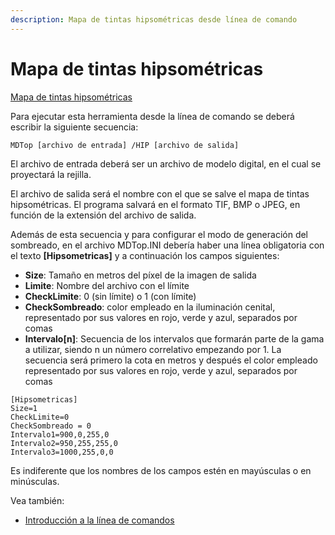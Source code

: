 ```yaml
---
description: Mapa de tintas hipsométricas desde línea de comando
---
```


# Mapa de tintas hipsométricas

[Mapa de tintas hipsométricas](/mdtopx/desde-linea-de-comando/linea-de-comando-mapa-de-tintas-hipsometricas.md)

Para ejecutar esta herramienta desde la línea de comando se deberá escribir la siguiente secuencia:

```text
MDTop [archivo de entrada] /HIP [archivo de salida]
```

El archivo de entrada deberá ser un archivo de modelo digital, en el cual se proyectará la rejilla.

El archivo de salida será el nombre con el que se salve el mapa de tintas hipsométricas. El programa salvará en el formato TIF, BMP o JPEG, en función de la extensión del archivo de salida.

Además de esta secuencia y para configurar el modo de generación del sombreado, en el archivo MDTop.INI debería haber una línea obligatoria con el texto **\[Hipsometricas\]** y a continuación los campos siguientes:

* **Size**: Tamaño en metros del píxel de la imagen de salida
* **Limite**: Nombre del archivo con el límite
* **CheckLimite**: 0 \(sin límite\) o 1 \(con límite\)
* **CheckSombreado**: color empleado en la iluminación cenital, representado por sus valores en rojo, verde y azul, separados por comas
* **Intervalo\[n\]**: Secuencia de los intervalos que formarán parte de la gama a utilizar, siendo n un número correlativo empezando por 1. La secuencia será primero la cota en metros y después el color empleado representado por sus valores en rojo, verde y azul, separados por comas

```text
[Hipsometricas]
Size=1
CheckLimite=0
CheckSombreado = 0
Intervalo1=900,0,255,0
Intervalo2=950,255,255,0
Intervalo3=1000,255,0,0
```

Es indiferente que los nombres de los campos estén en mayúsculas o en minúsculas.

Vea también:

* [Introducción a la línea de comandos](./)


